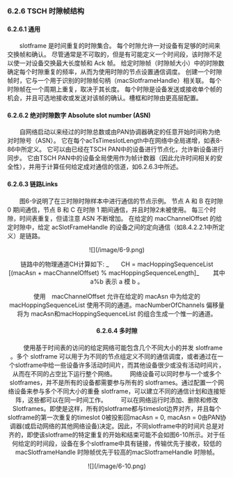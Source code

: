### 6.2.6 TSCH 时隙帧结构
#### 6.2.6.1 通用
　　slotframe 是时间重复的时隙集合。 每个时隙允许一对设备有足够的时间来交换帧和确认。 尽管通常是不可取的，但是有可能定义一个时间段，该时隙不足以使一对设备交换最大长度帧和 Ack 帧。 给定时隙帧（时隙帧大小）中的时隙数确定每个时隙重复的频率，从而为使用时隙的节点设置通信调度。 创建一个时隙帧时，它与一个用于识别的时隙帧句柄（macSlotframeHandle）相关联。 每个时隙帧在一个周期上重复，取决于其长度。 每个时隙是设备发送或接收单个帧的机会，并且可选地接收或发送对该帧的确认。槽框和时隙由更高层配置。

#### 6.2.6.2 绝对时隙数字 Absolute slot number (ASN)
　　自网络启动以来经过的时隙总数或由PAN协调器确定的任意开始时间称为绝对时隙号（ASN）。 它在每个acTsTimeslotLength中在网络中全局递增，如表8-86中所定义。 它可以由已经在TSCH PAN中的设备进行节点化，允许新设备进行同步。 它由TSCH PAN中的设备全局使用作为帧计数器（因此允许时间相关的安全性），并用于计算任何给定成对通信的信道，如6.2.6.3中所述。

#### 6.2.6.3 链路Links
　　图6-9说明了在三时隙时隙样本中进行通信的节点示例。 节点 A 和 B 在时隙 0 期间通信，节点 B 和 C 在时隙 1 期间通信，并且时隙2未被使用。 每三个时隙，时间表重复，但请注意 ASN 不断增加。 在给定的  macChannelOffset 的给定时隙中，给定 acSlotFrameHandle 的设备之间的定向通信（如8.4.2.2.1中所定义）是链路。

<div align=center>![](/image/6-9.png)

链路中的物理通道CH计算如下:
_　　CH = macHoppingSequenceList [(macAsn + macChannelOffset) % macHoppingSequenceLength]_
　　其中 a%b 表示 a 模 b 。

  使用　macChannelOffset 允许在给定的 macAsn 中为给定的 macHoppingSequenceList 使用不同的通道。macNumberOfChannels 偏移量将为 macAsn和macHoppingSequenceList 的组合生成一个惟一的通道。
  
#### 6.2.6.4 多时隙
　　使用基于时间表的访问的给定网络可能包含几个不同大小的并发 slotframe 。多个 slotframe 可以用于为不同的节点组定义不同的通信调度，或者通过在一个slotframe中给一些设备许多活动时间片，而其他设备很少或没有活动时间片，从而在不同的占空比下运行整个网络。
　　网络设备可以同时参与一个或多个　slotframes，并不是所有的设备都需要参与所有的 slotframes。通过配置一个网络设备来参与多个不同大小的重叠 slotframe，可以建立不同的通信计划和连接矩阵，这些都可以在同一时间工作。
　　可以在网络运行时添加、删除和修改Slotframes。即使是这样，所有的slotframe都与timeslot边界对齐，并且每个slotframe的第一次重复的timeslot 0被投影回macAsn = 0, macAsn = 0由PAN协调器(或启动网络的其他网络设备)决定。因此，不同slotframe中的时间片总是对齐的，即使该slotframe的特定重复的开始和结束可能不会如图6-10所示。对于任何给定的时间段，设备在多个slotframe中具有链接，传输优先于接收，较低的macSlotframeHandle 时隙帧优先于较高的macSlotframeHandle 时隙帧。

<div align=center>![](/image/6-10.png)










